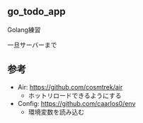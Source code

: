 ## go_todo_app
Golang練習

一旦サーバーまで
## 参考
- Air: https://github.com/cosmtrek/air
    - ホットリロードできるようにする
- Config: https://github.com/caarlos0/env
    - 環境変数を読み込む
